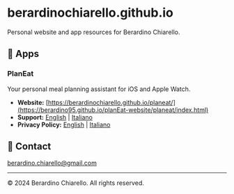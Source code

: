 # berardinochiarello.github.io

Personal website and app resources for Berardino Chiarello.

## 📱 Apps

### PlanEat
Your personal meal planning assistant for iOS and Apple Watch.

- **Website:** [https://berardinochiarello.github.io/planeat/](https://berardino95.github.io/planEat-website/planeat/index.html)
- **Support:** [English](https://berardino95.github.io/planEat-website/planeat/support.html) | [Italiano](https://berardino95.github.io/planEat-website/planeat/support-it.html)
- **Privacy Policy:** [English](https://berardino95.github.io/planEat-website/planeat/privacy-policy.html) | [Italiano](https://berardino95.github.io/planEat-website/planeat/privacy-policy-it.html)

## 📧 Contact

berardino.chiarello@gmail.com

---

© 2024 Berardino Chiarello. All rights reserved.